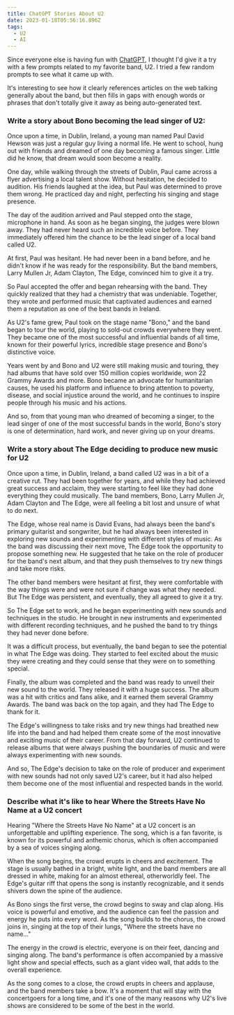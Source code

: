 ```yaml
---
title: ChatGPT Stories About U2
date: 2023-01-18T05:56:16.896Z
tags:
  - U2
  - AI
---
```


Since everyone else is having fun with [ChatGPT](https://chat.openai.com), I thought I'd give it a try with a few prompts related to my favorite band, U2. I tried a few random prompts to see what it came up with.

It's interesting to see how it clearly references articles on the web talking generally about the band, but then fills in gaps with enough words or phrases that don't totally give it away as being auto-generated text.

### Write a story about Bono becoming the lead singer of U2:

Once upon a time, in Dublin, Ireland, a young man named Paul David Hewson was just a regular guy living a normal life. He went to school, hung out with friends and dreamed of one day becoming a famous singer. Little did he know, that dream would soon become a reality.

One day, while walking through the streets of Dublin, Paul came across a flyer advertising a local talent show. Without hesitation, he decided to audition. His friends laughed at the idea, but Paul was determined to prove them wrong. He practiced day and night, perfecting his singing and stage presence.

The day of the audition arrived and Paul stepped onto the stage, microphone in hand. As soon as he began singing, the judges were blown away. They had never heard such an incredible voice before. They immediately offered him the chance to be the lead singer of a local band called U2.

At first, Paul was hesitant. He had never been in a band before, and he didn't know if he was ready for the responsibility. But the band members, Larry Mullen Jr, Adam Clayton, The Edge, convinced him to give it a try.

So Paul accepted the offer and began rehearsing with the band. They quickly realized that they had a chemistry that was undeniable. Together, they wrote and performed music that captivated audiences and earned them a reputation as one of the best bands in Ireland.

As U2's fame grew, Paul took on the stage name "Bono," and the band began to tour the world, playing to sold-out crowds everywhere they went. They became one of the most successful and influential bands of all time, known for their powerful lyrics, incredible stage presence and Bono's distinctive voice.

Years went by and Bono and U2 were still making music and touring, they had albums that have sold over 150 million copies worldwide, won 22 Grammy Awards and more. Bono became an advocate for humanitarian causes, he used his platform and influence to bring attention to poverty, disease, and social injustice around the world, and he continues to inspire people through his music and his actions.

And so, from that young man who dreamed of becoming a singer, to the lead singer of one of the most successful bands in the world, Bono's story is one of determination, hard work, and never giving up on your dreams.

### Write a story about The Edge deciding to produce new music for U2

Once upon a time, in Dublin, Ireland, a band called U2 was in a bit of a creative rut. They had been together for years, and while they had achieved great success and acclaim, they were starting to feel like they had done everything they could musically. The band members, Bono, Larry Mullen Jr, Adam Clayton and The Edge, were all feeling a bit lost and unsure of what to do next.

The Edge, whose real name is David Evans, had always been the band's primary guitarist and songwriter, but he had always been interested in exploring new sounds and experimenting with different styles of music. As the band was discussing their next move, The Edge took the opportunity to propose something new. He suggested that he take on the role of producer for the band's next album, and that they push themselves to try new things and take more risks.

The other band members were hesitant at first, they were comfortable with the way things were and were not sure if change was what they needed. But The Edge was persistent, and eventually, they all agreed to give it a try.

So The Edge set to work, and he began experimenting with new sounds and techniques in the studio. He brought in new instruments and experimented with different recording techniques, and he pushed the band to try things they had never done before.

It was a difficult process, but eventually, the band began to see the potential in what The Edge was doing. They started to feel excited about the music they were creating and they could sense that they were on to something special.

Finally, the album was completed and the band was ready to unveil their new sound to the world. They released it with a huge success. The album was a hit with critics and fans alike, and it earned them several Grammy Awards. The band was back on the top again, and they had The Edge to thank for it.

The Edge's willingness to take risks and try new things had breathed new life into the band and had helped them create some of the most innovative and exciting music of their career. From that day forward, U2 continued to release albums that were always pushing the boundaries of music and were always experimenting with new sounds.

And so, The Edge's decision to take on the role of producer and experiment with new sounds had not only saved U2's career, but it had also helped them become one of the most influential and respected bands in the world.

### Describe what it's like to hear Where the Streets Have No Name at a U2 concert

Hearing "Where the Streets Have No Name" at a U2 concert is an unforgettable and uplifting experience. The song, which is a fan favorite, is known for its powerful and anthemic chorus, which is often accompanied by a sea of voices singing along.

When the song begins, the crowd erupts in cheers and excitement. The stage is usually bathed in a bright, white light, and the band members are all dressed in white, making for an almost ethereal, otherworldly feel. The Edge's guitar riff that opens the song is instantly recognizable, and it sends shivers down the spine of the audience.

As Bono sings the first verse, the crowd begins to sway and clap along. His voice is powerful and emotive, and the audience can feel the passion and energy he puts into every word. As the song builds to the chorus, the crowd joins in, singing at the top of their lungs, "Where the streets have no name..."

The energy in the crowd is electric, everyone is on their feet, dancing and singing along. The band's performance is often accompanied by a massive light show and special effects, such as a giant video wall, that adds to the overall experience.

As the song comes to a close, the crowd erupts in cheers and applause, and the band members take a bow. It's a moment that will stay with the concertgoers for a long time, and it's one of the many reasons why U2's live shows are considered to be some of the best in the world.